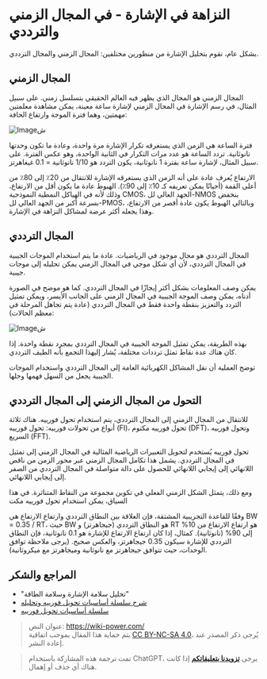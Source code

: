 # النزاهة في الإشارة - في المجال الزمني والترددي

بشكل عام، نقوم بتحليل الإشارة من منظورين مختلفين: المجال الزمني والمجال الترددي.

## المجال الزمني

المجال الزمني هو المجال الذي يظهر فيه العالم الحقيقي بتسلسل زمني. على سبيل المثال، في رسم الإشارة في المجال الزمني لإشارة ساعة معينة، يمكن مشاهدة معلمتين مهمتين، وهما فترة الموجة وارتفاع الحافة:

![Imageش](https://img.wiki-power.com/d/wiki-media/img/20221210154412.png)

فترة الساعة هي الزمن الذي يستغرقه تكرار الإشارة مرة واحدة، وعادة ما تكون وحدتها نانوثانية. تردد الساعة هو عدد مرات التكرار في الثانية الواحدة، وهو عكس الفترة. على سبيل المثال، لإشارة ساعة بفترة 1 نانوثانية، يكون التردد هو 1/10 نانوثانية = 0.1 غيغاهرتز.

الارتفاع يُعرف عادة على أنه الزمن الذي يستغرقه الإشارة للانتقال من 20٪ إلى 80٪ من أعلى القمة (أحيانًا يمكن تعريفه كـ 10٪ إلى 90٪). الهبوط عادة ما يكون أقل من الارتفاع، وذلك لأنه في الهياكل النمطية النموذجية CMOS، الجهد العالي لل-NMOS ينخفض بسرعة أكبر من الجهد العالي لل-PMOS، وبالتالي الهبوط يكون عادة أقصر من الارتفاع، وهذا يجعله أكثر عرضة لمشاكل النزاهة في الإشارة.

## المجال الترددي

المجال الترددي هو مجال موجود في الرياضيات. عادة ما يتم استخدام الموجات الجيبية في المجال الترددي، لأن أي شكل موجي في المجال الزمني يمكن تحليله إلى موجات جيبية.

يمكن وصف المعلومات بشكل أكثر إيجازًا في المجال الترددي. كما هو موضح في الصورة أدناه، يمكن وصف الموجة الجيبية في المجال الزمني على الجانب الأيسر، ويمكن تمثيل التردد والتعزيز بنقطة واحدة فقط في المجال الترددي (عادة يتم تجاهل المرحلة في معظم الحالات):

![Imageش](https://img.wiki-power.com/d/wiki-media/img/20221210154759.png)

بهذه الطريقة، يمكن تمثيل الموجة الجيبية في المجال الترددي بمجرد نقطة واحدة. إذا كان هناك عدة نقاط تمثل ترددات مختلفة، يُشار إليهذا التجمع بأنه الطيف الترددي.

توضح العملية أن نقل المشاكل الكهربائية العامة إلى المجال الترددي واستخدام الموجات الجيبية يجعل من السهل فهمها وحلها.

## التحول من المجال الزمني إلى المجال الترددي

للانتقال من المجال الزمني إلى المجال الترددي، يتم استخدام تحول فورييه. هناك ثلاثة أنواع من تحولات فورييه: تحول فورييه (FI)، تحول فورييه مكتوم (DFT)، وتحول فورييه السريع (FFT).

تحول فورييه يُستخدم لتحويل التعبيرات الرياضية المثالية في المجال الزمني إلى تمثيل في المجال الترددي. يشمل هذا تكامل المجال الزمني عبر محور الزمن من ناقص اللانهائي إلى إيجابي اللانهائي للحصول على دالة متواصلة في المجال الترددي من الصفر إلى إيجابي اللانهائي.

ومع ذلك، يتمثل الشكل الزمني الفعلي في تكوين مجموعة من النقاط المتناثرة. في هذا السياق، يمكن استخدام تحول فورييه مكت

وفقًا للقاعدة التجريبية المشتقة، فإن العلاقة بين النطاق الترددي وارتفاع الارتفاع هي  BW = 0.35 / RT، حيث BW هو النطاق الترددي (جيجاهرتز) و RT هو ارتفاع الارتفاع من 10% إلى 90% (نانوثانية). كمثال، إذا كان ارتفاع الارتفاع للإشارة هو 0.1 نانوثانية، فإن النطاق الترددي للإشارة سيكون 0.35 جيجاهرتز، والعكس صحيح. (يرجى ملاحظة توافق الوحدات، حيث تتوافق جيجاهرتز مع نانوثانية وميجاهرتز مع ميكروثانية).

## المراجع والشكر

- "تحليل سلامة الإشارة وسلامة الطاقة"  
- [شرح سلسلة أساسيات تحويل فورييه وتحليله](https://www.youtube.com/watch?v=q31UcMOuds4)  
- [سلسلة أساسيات تحويل فورييه](https://www.youtube.com/watch?v=_3D2yPVlh-w&list=PLEUKC88yR4_al2oa2LF0SKS2RPpxmWg3n)

> عنوان النص: <https://wiki-power.com/>  
> يتم حماية هذا المقال بموجب اتفاقية [CC BY-NC-SA 4.0](https://creativecommons.org/licenses/by/4.0/deed.zh)، يُرجى ذكر المصدر عند إعادة النشر.

> تمت ترجمة هذه المشاركة باستخدام ChatGPT، يرجى [**تزويدنا بتعليقاتكم**](https://github.com/linyuxuanlin/Wiki_MkDocs/issues/new) إذا كانت هناك أي حذف أو إهمال.